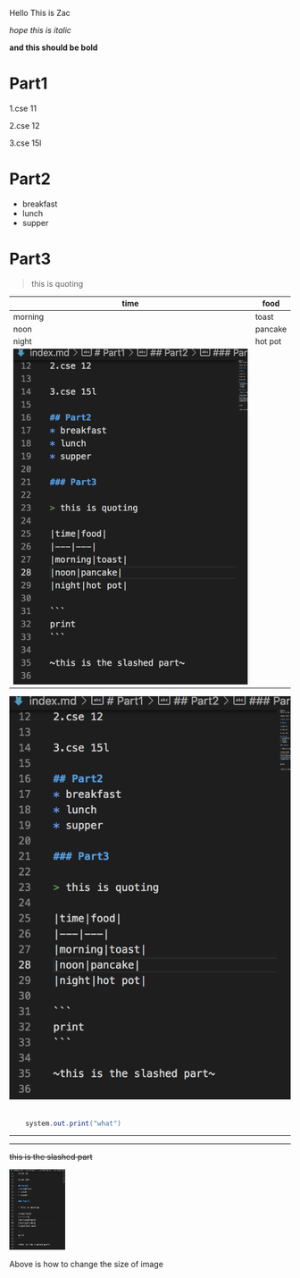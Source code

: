 Hello
This is Zac

*hope this is italic*

**and this should be bold**

# Part1

1.cse 11

2.cse 12

3.cse 15l

# Part2
* breakfast
* lunch
* supper

# Part3

> this is quoting

|time|food|
|---|---|
|morning|toast|
|noon|pancake|
|night|hot pot|
|![Image](cse15l_test.png)|

![Image](cse15l_test.png)
```java

    system.out.print("what")

```
---
---
~~this is the slashed part~~

<img src="cse15l_test.png" width="100"/>

Above is how to change the size of image





